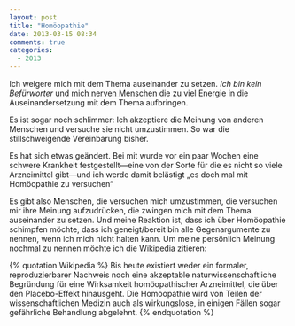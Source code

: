 ```yaml
---
layout: post
title: "Homöopathie"
date: 2013-03-15 08:34
comments: true
categories:
  - 2013 
---
```

Ich weigere mich mit dem Thema auseinander zu setzen.
_Ich bin kein Befürworter_ und [mich nerven Menschen][holger]
die zu viel Energie in die Auseinandersetzung mit dem Thema aufbringen.

Es ist sogar noch schlimmer: Ich akzeptiere die Meinung von anderen Menschen
und versuche sie nicht umzustimmen. So war die stillschweigende Vereinbarung bisher.

Es hat sich etwas geändert.
Bei mit wurde vor ein paar Wochen eine schwere Krankheit
festgestellt—eine von der Sorte für die es nicht so viele Arzneimittel gibt—und
ich werde damit belästigt „es doch mal mit Homöopathie zu versuchen“

Es gibt also Menschen,
die versuchen mich umzustimmen,
die versuchen mir ihre Meinung aufzudrücken,
die zwingen mich mit dem Thema auseinander zu setzen.
Und meine Reaktion ist,
dass ich über Homöopathie schimpfen möchte,
dass ich geneigt/bereit bin alle Gegenargumente zu nennen,
wenn ich mich nicht halten kann.
Um meine persönlich Meinung nochmal zu nennen möchte
ich die [Wikipedia][wikipedia] zitieren:

{% quotation Wikipedia %}
Bis heute existiert weder ein formaler, reproduzierbarer Nachweis noch
eine akzeptable naturwissenschaftliche Begründung für eine Wirksamkeit
homöopathischer Arzneimittel, die über den Placebo-Effekt hinausgeht.
Die Homöopathie wird von Teilen der wissenschaftlichen Medizin auch
als wirkungslose, in einigen Fällen sogar gefährliche Behandlung
abgelehnt.
{% endquotation %}

[holger]: https://twitter.com/holgi
[wikipedia]: https://de.wikipedia.org
